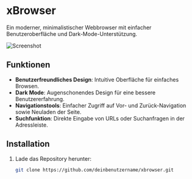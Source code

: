 # xBrowser

Ein moderner, minimalistischer Webbrowser mit einfacher Benutzeroberfläche und Dark-Mode-Unterstützung.

![Screenshot](https://github.com/user-attachments/assets/ca11a23d-65d6-4739-be16-b4da91a469f6)


## Funktionen
- **Benutzerfreundliches Design**: Intuitive Oberfläche für einfaches Browsen.
- **Dark Mode**: Augenschonendes Design für eine bessere Benutzererfahrung.
- **Navigationstools**: Einfacher Zugriff auf Vor- und Zurück-Navigation sowie Neuladen der Seite.
- **Suchfunktion**: Direkte Eingabe von URLs oder Suchanfragen in der Adressleiste.

## Installation
1. Lade das Repository herunter:
   ```bash
   git clone https://github.com/deinbenutzername/xbrowser.git
